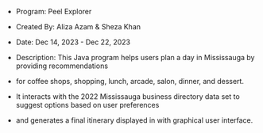 * Program: Peel Explorer
 * Created By: Aliza Azam & Sheza Khan
 * Date: Dec 14, 2023 - Dec 22, 2023

 * Description: This Java program helps users plan a day in Mississauga by providing recommendations
 * for coffee shops, shopping, lunch, arcade, salon, dinner, and dessert. 
 * It interacts with the 2022 Mississauga business directory data set to suggest options based on user preferences 
 * and generates a final itinerary displayed in with graphical user interface.

